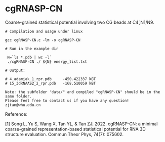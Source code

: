 # cgRNASP-CN

Coarse-grained statistical potential involving two CG beads at  C4’,N1/N9.

```
# Compilation and usage under linux

gcc cgRNASP-CN.c -lm -o cgRNASP-CN

# Run in the example dir

 N=`ls *.pdb | wc -l`
 ./cgRNASP-CN ./ ${N} energy_list.txt

# Output:
   
# 4_adamiak_1_rpr.pdb     -450.422337 kBT
# 15_3dRNAAS2_2_rpr.pdb   -168.510059 kBT

Note: the subfolder "data/" and compiled "cgRNASP-CN" should be in the same folder.
Please feel free to contact us if you have any question! zjtan@whu.edu.cn
```

Reference:

[1] Song L, Yu S, Wang X, Tan YL, & Tan ZJ. 2022. cgRNASP-CN: a minimal coarse-grained representation-based statistical potential for RNA 3D structure evaluation. Commun Theor Phys, 74(7): 075602.
